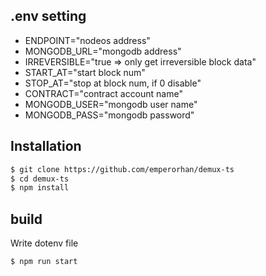 ## .env setting

- ENDPOINT="nodeos address"
- MONGODB_URL="mongodb address"
- IRREVERSIBLE="true => only get irreversible block data"
- START_AT="start block num"
- STOP_AT="stop at block num, if 0 disable"
- CONTRACT="contract account name"
- MONGODB_USER="mongodb user name"
- MONGODB_PASS="mongodb password"

## Installation

```sh
$ git clone https://github.com/emperorhan/demux-ts
$ cd demux-ts
$ npm install
```

## build

Write dotenv file

```sh
$ npm run start
```

